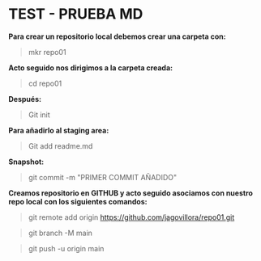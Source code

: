 # TEST - PRUEBA MD
**Para crear un repositorio local debemos crear una carpeta con:**

>mkr repo01

**Acto seguido nos dirigimos a la carpeta creada:**

>cd repo01

**Después:**

>Git init

**Para añadirlo al staging area:**

>Git add readme.md

**Snapshot:**
>git commit -m "PRIMER COMMIT AÑADIDO"

**Creamos repositorio en GITHUB y acto seguido asociamos con nuestro repo local con los siguientes comandos:**

>git remote add origin https://github.com/jagovillora/repo01.git

>git branch -M main

>git push -u origin main

